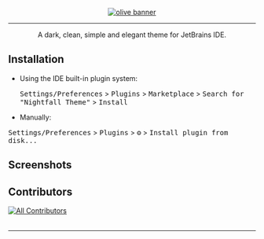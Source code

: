 <p align="center">
  <a href="https://github.com/joshmcrose/intellij-olive-theme">
    <img alt="olive banner" src="">
  </a>
</p>

---

<!-- Plugin description -->

<p align="center">

[//]: # (  <!-- Release version -->)

[//]: # (  <a href="https://plugins.jetbrains.com/plugin/16142-nightfall-theme">)

[//]: # (    <img alt="JetBrains Plugins" src="https://img.shields.io/jetbrains/plugin/v/16142?colorA=232530&label=release&colorB=26BBD9&style=flat">)

[//]: # (  </a>)

[//]: # (  <!-- Downloads -->)

[//]: # (  <a href="https://plugins.jetbrains.com/plugin/16142-nightfall-theme">)

[//]: # (    <img alt="JetBrains plugins" src="https://img.shields.io/jetbrains/plugin/d/16142?colorA=232530&colorB=26BBD9&style=flat">)

[//]: # (  </a>)

[//]: # (  <!-- Rating -->)

[//]: # (  <a href="https://plugins.jetbrains.com/plugin/16142-nightfall-theme">)

[//]: # (    <img alt="JetBrains Plugins" src="https://img.shields.io/static/v1?label=rating&message=4.9/5&colorA=232530&colorB=26BBD9&style=flat">)

[//]: # (  </a>)
</p>

<p align="center">A dark, clean, simple and elegant theme for JetBrains IDE.</p>

<p align="center">

[//]: # (  <img alt="preview" src="https://raw.githubusercontent.com/brandii-co/jetbrains-nightfall-theme/main/assets/previews/screenshots/preview_1_r.png">)
</p>

<!-- Plugin description end -->

## Installation

- Using the IDE built-in plugin system:

  <kbd>Settings/Preferences</kbd> > <kbd>Plugins</kbd> > <kbd>Marketplace</kbd> > <kbd>Search for "Nightfall Theme"</kbd> >
  <kbd>Install</kbd>

- Manually:

[//]: # (  Download the [latest release]&#40;https://github.com/coeiico/jetbrains-nightfall-theme/releases/latest&#41; and install it manually using)
  <kbd>Settings/Preferences</kbd> > <kbd>Plugins</kbd> > <kbd>⚙️</kbd> > <kbd>Install plugin from disk...</kbd>

## Screenshots

[//]: # (<p align="center">)

[//]: # (  <img alt="preview" src="https://raw.githubusercontent.com/brandii-co/jetbrains-nightfall-theme/main/assets/previews/screenshots/preview_2_r.png">)

[//]: # (</p>)

[//]: # ()
[//]: # (<p align="center">)

[//]: # (  <img alt="preview" src="https://raw.githubusercontent.com/brandii-co/jetbrains-nightfall-theme/main/assets/previews/screenshots/preview_syntax_1_r.png">)

[//]: # (</p>)

[//]: # (<p align="center">)

[//]: # (  <img alt="preview" src="https://raw.githubusercontent.com/brandii-co/jetbrains-nightfall-theme/main/assets/previews/screenshots/preview_syntax_3_r.png">)

[//]: # (</p>)

[//]: # ()
[//]: # (<p align="center">)

[//]: # (  <img alt="preview" src="https://raw.githubusercontent.com/brandii-co/jetbrains-nightfall-theme/main/assets/previews/screenshots/preview_syntax_4_r.png">)

[//]: # (</p>)

## Contributors

<!-- ALL-CONTRIBUTORS-BADGE:START - Do not remove or modify this section -->
[![All Contributors](https://img.shields.io/badge/all_contributors-4-orange.svg?style=flat)](#contributors-)
<!-- ALL-CONTRIBUTORS-BADGE:END -->

<!-- Thanks goes to these wonderful people ([emoji key](https://allcontributors.org/docs/en/emoji-key)): -->

<!-- ALL-CONTRIBUTORS-LIST:START - Do not remove or modify this section -->
<!-- prettier-ignore-start -->
<!-- markdownlint-disable -->
<table>
  <tr>

[//]: # (    <td align="center"><a href="https://github.com/brandii-co"><img src="https://avatars.githubusercontent.com/u/74169522?v=4?s=100" width="100px;" alt=""/><br /><sub><b>Brandon Coetzee</b></sub></a><br /><a href="https://github.com/brandii-co/jetbrains-nightfall-theme/commits?author=brandii-co" title="Code">💻</a> <a href="https://github.com/brandii-co/jetbrains-nightfall-theme/issues?q=author%3Abrandii-co" title="Bug reports">🐛</a></td>)

[//]: # (    <td align="center"><a href="https://github.com/karlmiles"><img src="https://avatars.githubusercontent.com/u/2984054?v=4?s=100" width="100px;" alt=""/><br /><sub><b>Karl Miles</b></sub></a><br /><a href="#ideas-karlmiles" title="Ideas, Planning, & Feedback">🤔</a></td>)

[//]: # (    <td align="center"><a href="https://github.com/rodrigojcmello"><img src="https://avatars.githubusercontent.com/u/5174526?v=4?s=100" width="100px;" alt=""/><br /><sub><b>Rodrigo</b></sub></a><br /><a href="#ideas-rodrigojcmello" title="Ideas, Planning, & Feedback">🤔</a></td>)

[//]: # (    <td align="center"><a href="https://github.com/Paracells"><img src="https://avatars.githubusercontent.com/u/575811?v=4?s=100" width="100px;" alt=""/><br /><sub><b>Paracells</b></sub></a><br /><a href="https://github.com/brandii-co/jetbrains-nightfall-theme/issues?q=author%3AParacells" title="Bug reports">🐛</a> <a href="https://github.com/brandii-co/jetbrains-nightfall-theme/commits?author=Paracells" title="Code">💻</a></td>)
  </tr>
</table>

<!-- markdownlint-restore -->
<!-- prettier-ignore-end -->

<!-- ALL-CONTRIBUTORS-LIST:END -->

<!-- This project follows the [all-contributors](https://github.com/all-contributors/all-contributors) specification. Contributions of any kind welcome! -->

---

<p align="center">
  <!-- license -->

[//]: # (  <a href="https://github.com/brandii-co/jetbrains-nightfall-theme/blob/main/LICENSE">)

[//]: # (   <img alt="GitHub" src="https://img.shields.io/github/license/brandii-co/jetbrains-nightfall-theme?colorA=232530&colorB=26BBD9">)

[//]: # (  </a>)
</p>